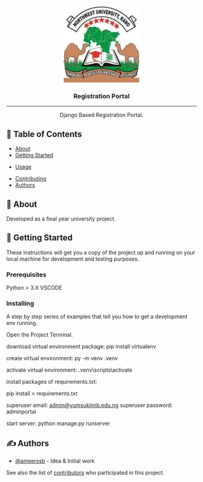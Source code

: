 


<p align="center">
  <a href="" rel="noopener">
 <img width=200px height=200px src="static/assets//brand/logo.jpg" alt="Project logo"></a>
</p>

<h3 align="center">Registration Portal</h3>

<div align="center">

<!-- [![Status](https://img.shields.io/badge/status-active-success.svg)]()
[![GitHub Issues](https://img.shields.io/github/issues/ameerssb/Student-Registration-System.svg)](https://github.com/ameerssb/Student-Registration-System/issues)
[![GitHub Pull Requests](https://img.shields.io/github/issues-pr/ameerssb/Student-Registration-System.svg)](https://github.com/ameerssb/Student-Registration-System/pulls)
[![License](https://img.shields.io/badge/license-MIT-blue.svg)](/LICENSE) -->

</div>

---

<p align="center"> Django Based Registration Portal.
    <br> 
</p>

## 📝 Table of Contents

- [About](#about)
- [Getting Started](#getting_started)
<!-- - [Deployment](#deployment) -->
- [Usage](#usage)
<!-- - [Built Using](#built_using) -->
<!-- - [TODO](../TODO.md) -->
- [Contributing](../CONTRIBUTING.md)
- [Authors](#authors)
<!-- - [Acknowledgments](#acknowledgement) -->

## 🧐 About <a name = "about"></a>

Developed as a final year university project.

## 🏁 Getting Started <a name = "getting_started"></a>

These instructions will get you a copy of the project up and running on your local machine for development and testing purposes.

### Prerequisites

Python > 3.X
VSCODE


### Installing

A step by step series of examples that tell you how to get a development env running.

Open the Project Terminal.

download virtual environment package:
pip install virtualenv

create virtual environment:
py -m venv .venv

activate virtual environment:
.venv\scripts\activate

install packages of requirements.txt:

pip install > requirements.txt

superuser email: admin@yumsukijmb.edu.ng
superuser password: adminportal

start server:
python manage.py runserver

<!-- ## ⛏️ Built Using <a name = "built_using"></a>

- [MongoDB](https://www.mongodb.com/) - Database
- [Express](https://expressjs.com/) - Server Framework
- [VueJs](https://vuejs.org/) - Web Framework
- [NodeJs](https://nodejs.org/en/) - Server Environment -->

## ✍️ Authors <a name = "authors"></a>

- [@ameerssb](https://github.com/ameerssb) - Idea & Initial work

See also the list of [contributors](https://github.com/ameerssb/Student-Registration-System/contributors) who participated in this project.

<!-- ## 🎉 Acknowledgements <a name = "acknowledgement"></a>

- Hat tip to anyone whose code was used
- Inspiration
- References -->
